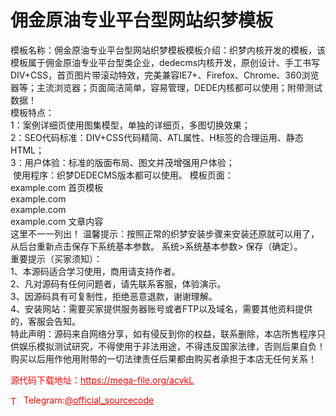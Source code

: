 # 佣金原油专业平台型网站织梦模板

模板名称：佣金原油专业平台型网站织梦模板模板介绍：织梦内核开发的模板，该模板属于佣金原油专业平台型类企业，dedecms内核开发，原创设计、手工书写DIV+CSS，首页图片带滚动特效，完美兼容IE7+、Firefox、Chrome、360浏览器等；主流浏览器；页面简洁简单，容易管理，DEDE内核都可以使用；附带测试数据！<br>模板特点：<br>1：案例详细页使用图集模型，单独的详细页，多图切换效果；<br>2：SEO代码标准：DIV+CSS代码精简、ATL属性、H标签的合理运用、静态HTML；<br>3：用户体验：标准的版面布局、图文并茂增强用户体验；<br> 使用程序：织梦DEDECMS版本都可以使用。 模板页面：<br>example.com 首页模板<br>example.com<br>example.com <br>example.com 文章内容<br>这里不一一列出！ 温馨提示：按照正常的织梦安装步骤来安装还原就可以用了，从后台重新点击保存下系统基本参数。 系统>系统基本参数> 保存（确定）。<br>重要提示（买家须知）：<br>1、本源码适合学习使用，商用请支持作者。<br>2、凡对源码有任何问题者，请先联系客服，体验演示。<br>3、因源码具有可复制性，拒绝恶意退款，谢谢理解。<br>4、安装网站：需要买家提供服务器账号或者FTP以及域名，需要其他资料提供的，客服会告知。<br>特此声明：源码来自网络分享，如有侵反到你的权益，联系删除，本店所售程序只供娱乐模拟测试研究，不得使用于非法用途，不得违反国家法律，否则后果自负！购买以后用作他用附带的一切法律责任后果都由购买者承担于本店无任何关系！<br>


<p style="color: red;">源代码下载地址：<a href="https://mega-file.org/acvkL" style="color: red;">https://mega-file.org/acvkL</a></p><p style="color: red;"><img src="https://cdn-icons-png.flaticon.com/512/2111/2111646.png" alt="Telegram Icon" style="width: 16px; vertical-align: middle; margin-right: 5px;">Telegram:<a href="https://t.me/official_sourcecode" style="color: red;">@official_sourcecode</a></p>